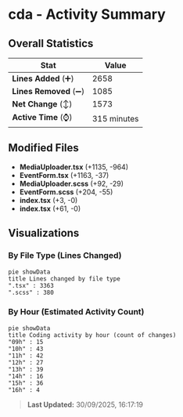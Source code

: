 # cda - Activity Summary 

## Overall Statistics

| Stat                   | Value                                                             |
| ---------------------- | ----------------------------------------------------------------- |
| **Lines Added** (➕)   | 2658                                          |
| **Lines Removed** (➖) | 1085                                        |
| **Net Change** (↕)    | 1573                |
| **Active Time** (⌚)   | 315 minutes |


## Modified Files
- **MediaUploader.tsx** (+1135, -964)
- **EventForm.tsx** (+1163, -37)
- **MediaUploader.scss** (+92, -29)
- **EventForm.scss** (+204, -55)
- **index.tsx** (+3, -0)
- **index.tsx** (+61, -0)

## Visualizations

### By File Type (Lines Changed)

```mermaid
pie showData
title Lines changed by file type
".tsx" : 3363
".scss" : 380
```

### By Hour (Estimated Activity Count)

```mermaid
pie showData
title Coding activity by hour (count of changes)
"09h" : 15
"10h" : 43
"11h" : 42
"12h" : 27
"13h" : 39
"14h" : 16
"15h" : 36
"16h" : 4
```


> **Last Updated:** 30/09/2025, 16:17:19